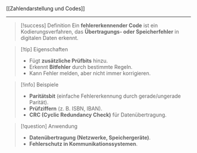 [[Zahlendarstellung und Codes]]

---

> [!success] Definition
> Ein **fehlererkennender Code** ist ein Kodierungsverfahren, das **Übertragungs- oder Speicherfehler** in digitalen Daten erkennt.

> [!tip] Eigenschaften
> - Fügt **zusätzliche Prüfbits** hinzu.
> - Erkennt **Bitfehler** durch bestimmte Regeln.
> - Kann Fehler melden, aber nicht immer korrigieren.

> [!info] Beispiele
> - **Paritätsbit** (einfache Fehlererkennung durch gerade/ungerade Parität).
> - **Prüfziffern** (z. B. ISBN, IBAN).
> - **CRC (Cyclic Redundancy Check)** für Datenübertragung.

> [!question] Anwendung
> - **Datenübertragung (Netzwerke, Speichergeräte)**.
> - **Fehlerschutz in Kommunikationssystemen**.
